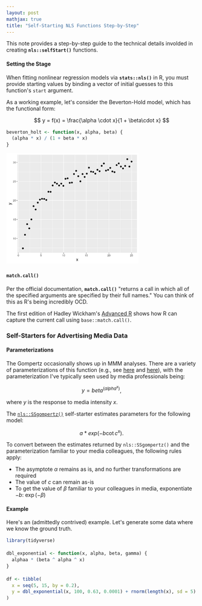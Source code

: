 ```yaml
---
layout: post
mathjax: true
title: "Self-Starting NLS Functions Step-by-Step"
---
```


This note provides a step-by-step guide to the technical details involded
in creating  **`nls::selfStart()`** functions.


#### Setting the Stage

When fitting nonlinear regression models via **`stats::nls()`** in R, you must provide
starting values by binding a vector of initial guesses to this function's
`start` argument.


As a working example, let's consider the Beverton-Hold model, which has the functional form:

$$
y = f(x) = \frac{\alpha \cdot x}{1 + \beta\cdot x}
$$


```r
beverton_holt <- function(x, alpha, beta) {
  (alpha * x) / (1 + beta * x)
}
```


<img src="/assets/observed-data.png" width="350" alt="Simulated Beverton-Holt data">


#### `match.call()`

Per the official documentation, **`match.call()`** "returns a call in which all
of the specified arguments are specified by their full names." You can think
of this as R's being incredibly OCD.

The first edition of Hadley Wickham's [Advanced R](http://adv-r.had.co.nz/Expressions.html#capturing-call) shows how R can capture the current
call using `base::match.call()`.


### Self-Starters for Advertising Media Data

#### Parameterizations

The Gompertz occasionally shows up in MMM analyses. There are a variety of parameterizations of
this function (e.g., see [here](https://en.wikipedia.org/wiki/Gompertz_function)
and [here](https://mathworld.wolfram.com/GompertzCurve.html)), with the parameterization I've
typically seen used by media professionals being:

$$
y = beta ^ ( alpha ^ x),
$$

where $y$ is the response to media intensity $x$.

The [`nls::SSgompertz()`](https://www.rdocumentation.org/packages/stats/versions/3.6.2/topics/SSgompertz)
self-starter estimates parameters for the following model:

$$
a*exp(-b\cot c^x).
$$

To convert between the estimates returned by `nls::SSgompertz()` and the parameterization
familiar to your media colleagues, the following rules apply:

* The asymptote $\alpha$ remains as is, and no further transformations are required
* The value of $c$ can remain as-is
* To get the value of $\beta$ familiar to your colleagues in media, exponentiate $-b$: $\exp(-\beta)$

#### Example

Here's an (admittedly contrived) example. Let's generate some data where we know the
ground truth.

```r
library(tidyverse)

dbl_exponential <- function(x, alpha, beta, gamma) {
  alphaa * (beta ^ alpha ^ x)
}

df <- tibble(
  x = seq(5, 15, by = 0.2),
  y = dbl_exponential(x, 100, 0.63, 0.0001) + rnorm(length(x), sd = 5)
)
```
